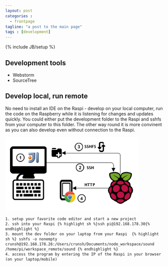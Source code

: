 ```yaml
---
layout: post
categories :
  - frontpage
tagline: "a post to the main page"
tags : [development]
---
```

{% include JB/setup %}

## Development tools
* Webstorm
* SourceTree


## Develop local, run remote
No need to install an IDE on the Raspi - develop on your local computer, run the code on the Raspberry while it is listening for changes and updates quickly. You could either put the development folder to the Raspi and sshfs from your computer to this folder. The other way round it is more convinent as you can also develop even without connection to the Raspi.

![Develop local, run remote](/assets/images/DevEnvironment.png)

    1. setup your favorite code editor and start a new project
    2. ssh into your Raspi {% highlight sh %}ssh pi@192.168.178.30{% endhighlight %}
    3. mount the dev folder on your laptop from your Raspi  {% highlight sh %} sshfs -o nonempty crunsh@192.168.178.26:/Users/crunsh/Documents/node_workspace/sound /home/pi/workspace_remote/sound {% endhighlight %}
    4. access the program by entering the IP of the Raspi in your browser (on your laptop/mobile)


